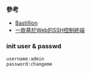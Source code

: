 ### 參考
- [Bastillion](https://github.com/bastillion-io/Bastillion)      
- [一款基於Web的SSH控制終端](https://www.gushiciku.cn/pl/pXDz/zh-tw)   


### init user & passwd
```
username:admin
password:changeme
``` 
